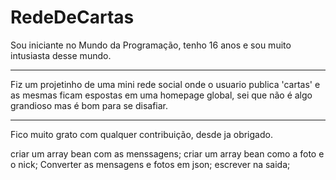 # RedeDeCartas
Sou iniciante no Mundo da Programação, tenho 16 anos e sou muito intusiasta desse mundo.

---

Fiz um projetinho de uma mini rede social onde o usuario publica 'cartas' e as mesmas ficam espostas em uma homepage global, sei que não é algo grandioso mas é bom para se disafiar.

---

Fico muito grato com qualquer contribuição, desde ja obrigado. 

criar um array bean com as menssagens;
criar um array bean como a foto e o nick;
Converter as mensagens e fotos em json;
escrever na saida;
